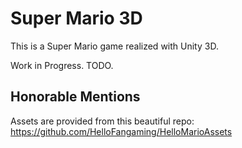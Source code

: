 # Super Mario 3D
This is a Super Mario game realized with Unity 3D.

Work in Progress. TODO.

## Honorable Mentions
Assets are provided from this beautiful repo: https://github.com/HelloFangaming/HelloMarioAssets
